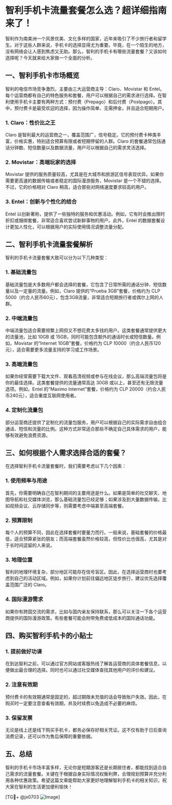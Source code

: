 # 智利手机卡流量套餐怎么选？超详细指南来了！

智利作为南美洲一个风景优美、文化多样的国家，近年来吸引了不少旅行者和留学生。对于这些人群来说，手机卡的选择显得尤为重要。毕竟，在一个陌生的地方，没有网络会让人感到焦虑又无助。那么，智利的手机卡有哪些流量套餐？又该如何选择呢？今天就来给大家做一个全面的分析。

## 一、智利手机卡市场概览

智利的电信市场竞争激烈，主要由三大运营商主导：Claro、Movistar 和 Entel。每个运营商都有自己的特色服务和套餐，用户可以根据自己的需求进行选择。在智利使用手机卡主要有两种方式：预付费（Prepago）和后付费（Postpago）。其中，预付费卡是最受欢迎的选择，因为操作简单、无需押金，并且适合短期用户。

### 1. Claro：性价比之王
Claro 是智利最大的运营商之一，覆盖范围广，信号稳定。它的预付费卡种类丰富，价格实惠，特别适合预算有限或者短期停留的人群。Claro 的套餐通常包括通话分钟数、短信数量以及数据流量，用户可以根据自己的需求灵活选择。

### 2. Movistar：高端玩家的选择
Movistar 提供的服务质量较高，尤其是在大城市和旅游区信号表现优异。如果你需要更高速的数据传输或者稳定的国际漫游服务，Movistar 是一个不错的选择。不过，它的价格相对 Claro 稍高，适合那些对网络速度要求较高的用户。

### 3. Entel：创新与个性化的结合
Entel 以创新著称，提供了一些独特的服务和优惠活动。例如，它有时会推出限时折扣或捆绑套餐，非常适合喜欢尝试新鲜事物的用户。此外，Entel 的数据套餐设计更加人性化，可以根据用户的实际使用情况调整流量分配。

## 二、智利手机卡流量套餐解析

智利的手机卡流量套餐大致可以分为以下几种类型：

### 1. 基础流量包
基础流量包是大多数用户都会选择的套餐，它包含了日常所需的通话分钟、短信数量以及一定量的流量。例如，Claro 提供的“Prueba 3GB”套餐，价格约为 CLP 5000（约合人民币60元），包含3GB流量，非常适合短期旅行者或偶尔上网的人群。

### 2. 中端流量包
中端流量包适合需要频繁上网但又不想花费太多钱的用户。这类套餐通常提供更大的流量池，比如 10GB 或 15GB，同时可能包含额外的通话时长或短信数量。例如，Movistar 的“Internet 10GB”套餐，价格约为 CLP 10000（约合人民币120元），适合需要更多流量支持的学习或工作场景。

### 3. 高端流量包
如果你经常需要下载大文件、观看高清视频或参与在线会议，那么高端流量包将是你的最佳选择。这类套餐提供的流量通常高达 30GB 或以上，甚至还有无限流量选项。例如，Entel 的“Maximo Internet”套餐，价格约为 CLP 20000（约合人民币240元），适合重度互联网使用者。

### 4. 定制化流量包
部分运营商还提供了定制化的流量包服务，用户可以根据自己的实际需求自由组合通话、短信和流量的比例。这种方式非常适合那些不确定自己具体需求的用户，能够有效避免浪费资源。

## 三、如何根据个人需求选择合适的套餐？

在选择智利手机卡流量套餐时，我们需要考虑以下几个因素：

### 1. 使用频率与用途
首先，你需要明确自己在智利期间的主要用途是什么。如果是简单的社交聊天、地图导航和社交媒体浏览，那么基础流量包已经足够；如果涉及到大量数据传输，比如视频会议、云存储同步等，则需要考虑中端甚至高端套餐。

### 2. 预算限制
每个人的预算不同，因此在选择套餐时要量力而行。一般来说，基础套餐的价格最低，适合预算紧张的朋友；而高端套餐虽然价格较高，但性价比也很高，尤其是对于长时间逗留的人来说。

### 3. 地理位置
智利的地理环境复杂，部分地区可能存在信号盲区。因此，在选择运营商时也要考虑到自己的活动区域。例如，如果你计划前往偏远地区徒步旅行，建议优先选择覆盖范围广泛的 Claro。

### 4. 国际漫游需求
如果你有跨国交流的需求，比如与国内亲友保持联系，那么可以关注一下各个运营商提供的国际漫游政策。有些套餐可能会附带免费或低成本的国际通话功能。

## 四、购买智利手机卡的小贴士

### 1. 提前做好功课
在到达智利之前，可以通过官方网站或客服热线了解各运营商的具体套餐信息，以便做出最合理的选择。同时也可以通过社交媒体查找其他用户的评价和建议。

### 2. 注意有效期
预付费卡的有效期通常是固定的，超过期限未充值的话会导致账户失效。因此，在购买时一定要注意查看有效期，并及时续费以免造成不必要的麻烦。

### 3. 保留发票
无论是线上还是线下购买手机卡，都务必保存好相关凭证。这不仅有助于日后查询消费记录，还可以作为售后保障的重要依据。

## 五、总结

智利的手机卡市场丰富多样，无论你是短期游客还是长期居住者，都能找到适合自己需求的流量套餐。关键在于根据自身实际情况权衡利弊，合理规划预算并充分利用各种优惠政策。希望这篇文章能帮助大家更好地理解智利手机卡的相关知识，祝大家在智利的生活更加便利愉快！

[TG💪+ @jx0703 ![Image](https://github.com/user-attachments/assets/dbca1d08-cadb-493c-b0ec-ad6f7a83f270)]